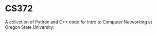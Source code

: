 # CS372
A collection of Python and C++ code for Intro to Computer Networking at Oregon State University.
